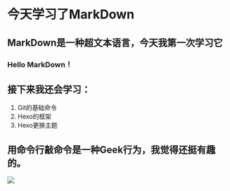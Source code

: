 # 今天学习了MarkDown
## MarkDown是一种超文本语言，今天我第一次学习它
### Hello MarkDown！

## 接下来我还会学习：

1. Git的基础命令
1. Hexo的框架
1. Hexo更换主题

## 用命令行敲命令是一种**Geek**行为，我觉得还挺有趣的。

![](https://qgt-style.oss-cn-hangzhou.aliyuncs.com/newcoursep4/g1/g1-2-2/tenor.gif)
